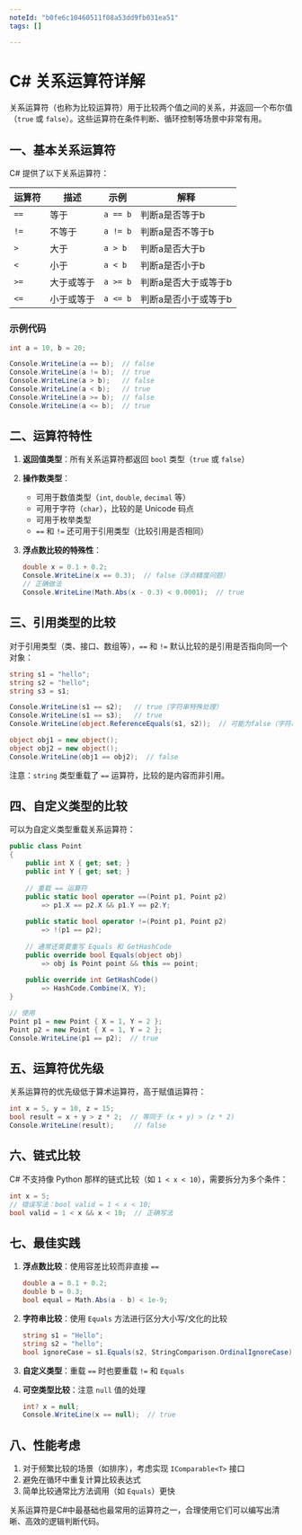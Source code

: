 ```yaml
---
noteId: "b0fe6c10460511f08a53dd9fb031ea51"
tags: []

---
```


# C# 关系运算符详解

关系运算符（也称为比较运算符）用于比较两个值之间的关系，并返回一个布尔值（`true` 或 `false`）。这些运算符在条件判断、循环控制等场景中非常有用。

## 一、基本关系运算符

C# 提供了以下关系运算符：

| 运算符 | 描述       | 示例         | 解释                  |
|--------|------------|--------------|-----------------------|
| `==`   | 等于       | `a == b`     | 判断a是否等于b        |
| `!=`   | 不等于     | `a != b`     | 判断a是否不等于b      |
| `>`    | 大于       | `a > b`      | 判断a是否大于b        |
| `<`    | 小于       | `a < b`      | 判断a是否小于b        |
| `>=`   | 大于或等于 | `a >= b`     | 判断a是否大于或等于b  |
| `<=`   | 小于或等于 | `a <= b`     | 判断a是否小于或等于b  |

### 示例代码

```csharp
int a = 10, b = 20;

Console.WriteLine(a == b);  // false
Console.WriteLine(a != b);  // true
Console.WriteLine(a > b);   // false
Console.WriteLine(a < b);   // true
Console.WriteLine(a >= b);  // false
Console.WriteLine(a <= b);  // true
```

## 二、运算符特性

1. **返回值类型**：所有关系运算符都返回 `bool` 类型（`true` 或 `false`）
2. **操作数类型**：
   - 可用于数值类型（`int`, `double`, `decimal` 等）
   - 可用于字符（`char`），比较的是 Unicode 码点
   - 可用于枚举类型
   - `==` 和 `!=` 还可用于引用类型（比较引用是否相同）

3. **浮点数比较的特殊性**：
   ```csharp
   double x = 0.1 + 0.2;
   Console.WriteLine(x == 0.3);  // false（浮点精度问题）
   // 正确做法
   Console.WriteLine(Math.Abs(x - 0.3) < 0.0001);  // true
   ```

## 三、引用类型的比较

对于引用类型（类、接口、数组等），`==` 和 `!=` 默认比较的是引用是否指向同一个对象：

```csharp
string s1 = "hello";
string s2 = "hello";
string s3 = s1;

Console.WriteLine(s1 == s2);   // true（字符串特殊处理）
Console.WriteLine(s1 == s3);   // true
Console.WriteLine(object.ReferenceEquals(s1, s2));  // 可能为false（字符串驻留）

object obj1 = new object();
object obj2 = new object();
Console.WriteLine(obj1 == obj2);  // false
```

注意：`string` 类型重载了 `==` 运算符，比较的是内容而非引用。

## 四、自定义类型的比较

可以为自定义类型重载关系运算符：

```csharp
public class Point
{
    public int X { get; set; }
    public int Y { get; set; }
    
    // 重载 == 运算符
    public static bool operator ==(Point p1, Point p2) 
        => p1.X == p2.X && p1.Y == p2.Y;
    
    public static bool operator !=(Point p1, Point p2) 
        => !(p1 == p2);
    
    // 通常还需要重写 Equals 和 GetHashCode
    public override bool Equals(object obj) 
        => obj is Point point && this == point;
    
    public override int GetHashCode() 
        => HashCode.Combine(X, Y);
}

// 使用
Point p1 = new Point { X = 1, Y = 2 };
Point p2 = new Point { X = 1, Y = 2 };
Console.WriteLine(p1 == p2);  // true
```

## 五、运算符优先级

关系运算符的优先级低于算术运算符，高于赋值运算符：

```csharp
int x = 5, y = 10, z = 15;
bool result = x + y > z * 2;  // 等同于 (x + y) > (z * 2)
Console.WriteLine(result);     // false
```

## 六、链式比较

C# 不支持像 Python 那样的链式比较（如 `1 < x < 10`），需要拆分为多个条件：

```csharp
int x = 5;
// 错误写法：bool valid = 1 < x < 10;
bool valid = 1 < x && x < 10;  // 正确写法
```

## 七、最佳实践

1. **浮点数比较**：使用容差比较而非直接 `==`
   ```csharp
   double a = 0.1 + 0.2;
   double b = 0.3;
   bool equal = Math.Abs(a - b) < 1e-9;
   ```

2. **字符串比较**：使用 `Equals` 方法进行区分大小写/文化的比较
   ```csharp
   string s1 = "Hello";
   string s2 = "hello";
   bool ignoreCase = s1.Equals(s2, StringComparison.OrdinalIgnoreCase);
   ```

3. **自定义类型**：重载 `==` 时也要重载 `!=` 和 `Equals`

4. **可空类型比较**：注意 `null` 值的处理
   ```csharp
   int? x = null;
   Console.WriteLine(x == null);  // true
   ```

## 八、性能考虑

1. 对于频繁比较的场景（如排序），考虑实现 `IComparable<T>` 接口
2. 避免在循环中重复计算比较表达式
3. 简单比较通常比方法调用（如 `Equals`）更快

关系运算符是C#中最基础也最常用的运算符之一，合理使用它们可以编写出清晰、高效的逻辑判断代码。